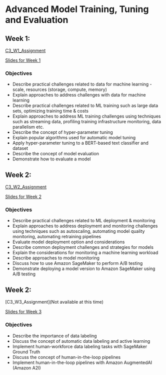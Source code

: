 # Advanced Model Training, Tuning and Evaluation

## Week 1:
[C3_W1_Assignment](https://github.com/curtpond/practical-aws/blob/main/nb/week3/C3_W1_Assignment.ipynb)

[Slides for Week 1](./slides/C3_W1.pdf)
### Objectives
- Describe practical challenges related to data for machine learning - scale, resources (storage, compute, memory)
- Explain approaches to address challenges with data for machine learning
- Describe practical challenges related to ML training such as large data sets, optimizing training time & costs
- Explain approaches to address ML training challenges using techniques such as streaming data, profiling training infrastructure monitoring, data parallelism etc.
- Describe the concept of hyper-parameter tuning
- Explain popular algorithms used for automatic model tuning
- Apply hyper-parameter tuning to a BERT-based text classifier and dataset
- Describe the concept of model evaluation
- Demonstrate how to evaluate a model

## Week 2:
[C3_W2_Assignment](https://github.com/curtpond/practical-aws/blob/main/nb/week3/C3_W2_Assignment.ipynb)

[Slides for Week 2](./slides/C3_W2.pdf)
### Objectives
- Describe practical challenges related to ML deployment & monitoring
- Explain approaches to address deployment and monitoring challenges using techniques such as autoscaling, automating model quality monitoring, automating retraining pipelines
- Evaluate model deployment option and considerations
- Describe common deployment challenges and strategies for models
- Explain the considerations for monitoring a machine learning workload
- Describe approaches to model monitoring
- Discuss how to use Amazon SageMaker to perform A/B testing
- Demonstrate deploying a model version to Amazon SageMaker using A/B testing

## Week 2:
[C3_W3_Assignment](Not available at this time)

[Slides for Week 3](./slides/C3_W3.pdf)
### Objectives
- Describe the importance of data labeling
- Discuss the concept of automatic data labeling and active learning
- Implement human-workforce data labeling tasks with SageMaker Ground Truth
- Discuss the concept of human-in-the-loop pipelines
- Implement human-in-the-loop pipelines with Amazon AugmentedAI (Amazon A2I)
